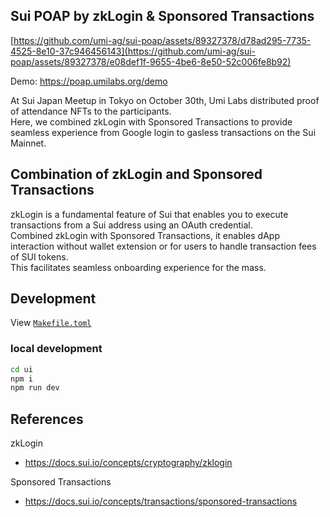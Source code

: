 ## Sui POAP by zkLogin & Sponsored Transactions

[https://github.com/umi-ag/sui-poap/assets/89327378/d78ad295-7735-4525-8e10-37c946456143](https://github.com/umi-ag/sui-poap/assets/89327378/e08def1f-9655-4be6-8e50-52c006fe8b92)

Demo: https://poap.umilabs.org/demo

At Sui Japan Meetup in Tokyo on October 30th, Umi Labs distributed proof of attendance NFTs to the participants.<br>
Here, we combined zkLogin with Sponsored Transactions to provide seamless experience from Google login to gasless transactions on the Sui Mainnet.

## Combination of zkLogin and Sponsored Transactions

zkLogin is a fundamental feature of Sui that enables you to execute transactions from a Sui address using an OAuth credential.<br>
Combined zkLogin with Sponsored Transactions, it enables dApp interaction without wallet extension or for users to handle transaction fees of SUI tokens.<br>
This facilitates seamless onboarding experience for the mass.

## Development

View [`Makefile.toml`](./Makefile.toml)

### local development

```bash
cd ui
npm i
npm run dev
```

## References

zkLogin

- https://docs.sui.io/concepts/cryptography/zklogin

Sponsored Transactions

- https://docs.sui.io/concepts/transactions/sponsored-transactions
